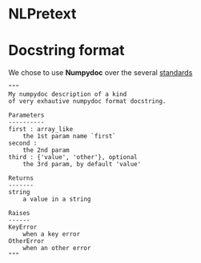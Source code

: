 NLPretext
==============================

# Docstring format

We chose to use **Numpydoc** over the several [standards](https://stackoverflow.com/questions/3898572/what-is-the-standard-python-docstring-format)

```
"""
My numpydoc description of a kind
of very exhautive numpydoc format docstring.

Parameters
----------
first : array_like
    the 1st param name `first`
second :
    the 2nd param
third : {'value', 'other'}, optional
    the 3rd param, by default 'value'

Returns
-------
string
    a value in a string

Raises
------
KeyError
    when a key error
OtherError
    when an other error
"""
```
